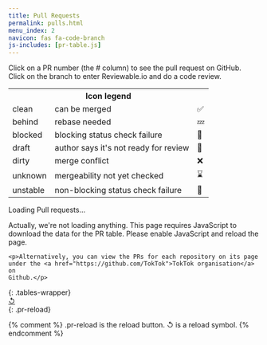 ```yaml
---
title: Pull Requests
permalink: pulls.html
menu_index: 2
navicon: fas fa-code-branch
js-includes: [pr-table.js]
---
```


Click on a PR number (the # column) to see the pull request on GitHub. Click
on the branch to enter Reviewable.io and do a code review.

<table>
    <tr><th colspan="3">Icon legend</th></tr>
    <tr>
      <td>clean</td>
      <td>can be merged</td>
      <td>&#x2705;</td>
    </tr>
    <tr>
      <td>behind</td>
      <td>rebase needed</td>
      <td>&#x1f4a4;</td>
    </tr>
    <tr>
      <td>blocked</td>
      <td>blocking status check failure</td>
      <td>&#x1f6a7;</td>
    </tr>
    <tr>
      <td>draft</td>
      <td>author says it's not ready for review</td>
      <td>&#x1f4dd;</td>
    </tr>
    <tr>
      <td>dirty</td>
      <td>merge conflict</td>
      <td>&#x274c;</td>
    </tr>
    <tr>
      <td>unknown</td>
      <td>mergeability not yet checked</td>
      <td>&#x231b;</td>
    </tr>
    <tr>
      <td>unstable</td>
      <td>non-blocking status check failure</td>
      <td>&#x1f6a7;</td>
    </tr>
</table>

<div>
  <p>Loading Pull requests...</p>
  <noscript>
    <p>Actually, we're not loading anything.
    This page requires JavaScript to download the data for the PR table.
    Please enable JavaScript and reload the page.</p>

    <p>Alternatively, you can view the PRs for each repository on its page
    under the <a href="https://github.com/TokTok">TokTok organisation</a> on
    Github.</p>
  </noscript>
</div>
{: .tables-wrapper}

<div>
  <a href="javascript:reloadPrTable()">&#8634;</a>
</div>
{: .pr-reload}

{% comment %}
  .pr-reload is the reload button. &#8634; is a reload symbol.
{% endcomment %}
